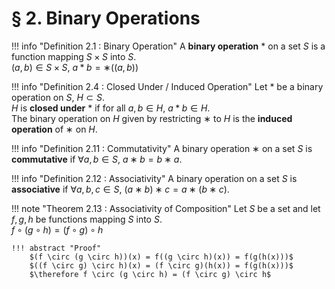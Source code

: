 # § 2. Binary Operations

!!! info "Definition 2.1 : Binary Operation"
    A **binary operation** $*$ on a set $S$ is a function mapping $S \times S$ into $S$.  
    $(a, b) \in S \times S$, $a * b = ∗((a, b))$

!!! info "Definition 2.4 : Closed Under / Induced Operation"
    Let $*$ be a binary operation on $S$, $H \subset S$.  
    $H$ is **closed under** $*$ if for all $a, b \in H$, $a * b \in H$.  
    The binary operation on $H$ given by restricting $∗$ to $H$ is the **induced operation** of $∗$ on $H$.

!!! info "Definition 2.11 : Commutativity"
    A binary operation $∗$ on a set $S$ is **commutative** if $\forall a, b \in S$, $a ∗ b = b ∗ a$.

!!! info "Definition 2.12 : Associativity"
    A binary operation on a set $S$ is **associative** if $\forall a, b, c \in S$, $(a ∗ b) ∗ c = a ∗ (b ∗ c)$.

!!! note "Theorem 2.13 : Associativity of Composition"
    Let $S$ be a set and let $f, g, h$ be functions mapping $S$ into $S$.  
    $f \circ (g \circ h) = (f \circ g) \circ h$

    !!! abstract "Proof"
        $(f \circ (g \circ h))(x) = f((g \circ h)(x)) = f(g(h(x)))$  
        $((f \circ g) \circ h)(x) = (f \circ g)(h(x)) = f(g(h(x)))$  
        $\therefore f \circ (g \circ h) = (f \circ g) \circ h$
